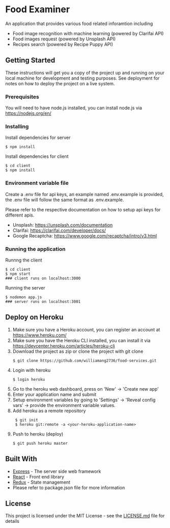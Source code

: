 # Food Examiner

An application that provides various food related inforamtion including
- Food image recognition with machine learning (powered by Clarifai API)
- Food images request (powered by Unsplash API)
- Recipes search (powered by Recipe Puppy API)

## Getting Started

These instructions will get you a copy of the project up and running on your local machine for development and testing purposes. See deployment for notes on how to deploy the project on a live system.

### Prerequisites

You will need to have node.js installed, you can install node.js via https://nodejs.org/en/

### Installing


Install dependencies for server

```
$ npm install
```

Install dependencies for client

```
$ cd client
$ npm install
```

### Environment variable file
Create a .env file for api keys, an example named .env.example is provided, the .env file will follow the same format as .env.example.

Please refer to the respective documentation on how to setup api keys for different apis.
- Unsplash: https://unsplash.com/documentation
- Clarifai: https://clarifai.com/developer/docs/
- Google Recaptcha: https://www.google.com/recaptcha/intro/v3.html

### Running the application

Runnng the client
```
$ cd client
$ npm start
### client runs on localhost:3000
```

Running the server
```
$ nodemon app.js
### server runs on localhost:3001
```

## Deploy on Heroku

1. Make sure you have a Heroku account, you can register an account at https://www.heroku.com/
2. Make sure you have the Heroku CLI installed, you can install it via https://devcenter.heroku.com/articles/heroku-cli
3. Download the project as zip or clone the project with git clone
    ```
    $ git clone https://github.com/williamang2736/food-services.git
    ```
4. Login with heroku
    ```
    $ login heroku
    ```
5. Go to the heroku web dashboard, press on 'New' -> 'Create new app'
6. Enter your application name and submit
7. Setup environment variables by going to 'Settings' -> 'Reveal config vars' -> provide the environment variable values.
8. Add heroku as a remote repository
   ```
    $ git init
    $ heroku git:remote -a <your-heroku-application-name>
   ```
9. Push to heroku (deploy)
    ```
    $ git push heroku master
    ```

## Built With

* [Express](https://github.com/expressjs/express) - The server side web framework
* [React](https://github.com/facebook/react) - Front end library
* [Redux](https://github.com/reduxjs/redux) - State management
* Please refer to package.json file for more information

## License

This project is licensed under the MIT License - see the [LICENSE.md](LICENSE.md) file for details

